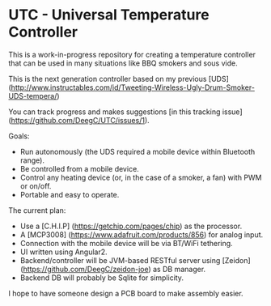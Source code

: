 # UTC - Universal Temperature Controller

This is a work-in-progress repository for creating a temperature controller that can be used in many situations like BBQ smokers and sous vide.

This is the next generation controller based on my previous [UDS] (http://www.instructables.com/id/Tweeting-Wireless-Ugly-Drum-Smoker-UDS-tempera/)

You can track progress and makes suggestions [in this tracking issue] (https://github.com/DeegC/UTC/issues/1).

Goals:

 * Run autonomously (the UDS required a mobile device within Bluetooth range).
 * Be controlled from a mobile device.
 * Control any heating device (or, in the case of a smoker, a fan) with PWM or on/off.
 * Portable and easy to operate.

The current plan:

 * Use a [C.H.I.P] (https://getchip.com/pages/chip) as the processor.
 * A [MCP3008] (https://www.adafruit.com/products/856) for analog input.
 * Connection with the mobile device will be via BT/WiFi tethering.
 * UI written using Angular2.
 * Backend/controller will be JVM-based RESTful server using [Zeidon] (https://github.com/DeegC/zeidon-joe) as DB manager.
 * Backend DB will probably be Sqlite for simplicity.

I hope to have someone design a PCB board to make assembly easier.